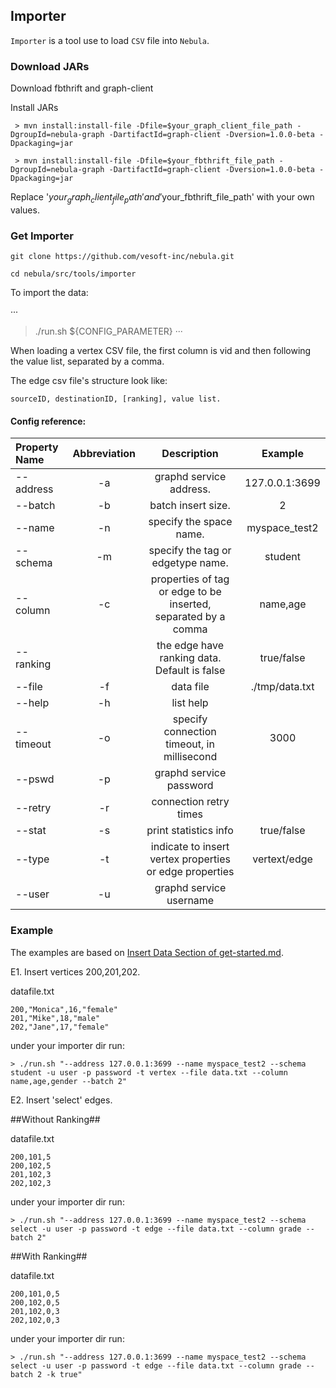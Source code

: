 
## Importer

`Importer` is a tool use to load `CSV` file into `Nebula`.

### Download JARs

<!-- to be replaced after Nexus MVN repo being set -->
Download fbthrift and graph-client

Install JARs

```
 > mvn install:install-file -Dfile=$your_graph_client_file_path -DgroupId=nebula-graph -DartifactId=graph-client -Dversion=1.0.0-beta -Dpackaging=jar

 > mvn install:install-file -Dfile=$your_fbthrift_file_path -DgroupId=nebula-graph -DartifactId=graph-client -Dversion=1.0.0-beta -Dpackaging=jar
```

Replace '$your_graph_client_file_path' and '$your_fbthrift_file_path' with your own values.

### Get Importer

```
git clone https://github.com/vesoft-inc/nebula.git

cd nebula/src/tools/importer
```

To import the data:

···
> ./run.sh ${CONFIG_PARAMETER}
···

When loading a vertex CSV file, the first column is vid and then following the value list, separated by a comma.

The edge csv file's structure look like: 

```
sourceID, destinationID, [ranking], value list.
```

#### Config reference:

|Property Name  | Abbreviation |  Description| Example |
|:----|:----:|:----:|:----:|
|--address        | -a            | graphd service address.| 127.0.0.1:3699 |
|--batch          | -b            | batch insert size.|2|
|--name           | -n            | specify the space name.| myspace_test2 |
|--schema         | -m            | specify the tag or edgetype name.| student |
|--column         | -c            | properties of tag or edge to be inserted, separated by a comma | name,age |
|--ranking        |             | the edge have ranking data. Default is false| true/false|
|--file           | -f            | data file| ./tmp/data.txt |
|--help           | -h            | list help||
|--timeout        | -o            | specify connection timeout, in millisecond| 3000 |
|--pswd           | -p            | graphd service password||
|--retry          | -r            | connection retry times||
|--stat           | -s            | print statistics info| true/false |
|--type           | -t            | indicate to insert vertex properties or edge properties| vertext/edge|
|--user           | -u            | graphd service username||

### Example

The examples are based on [Insert Data Section of get-started.md](../../../docs/get-started.md#insert-data).

E1. Insert vertices 200,201,202.

datafile.txt

```
200,"Monica",16,"female"
201,"Mike",18,"male"
202,"Jane",17,"female"
```

under your importer dir run:
```
> ./run.sh "--address 127.0.0.1:3699 --name myspace_test2 --schema student -u user -p password -t vertex --file data.txt --column name,age,gender --batch 2"
```

E2. Insert 'select' edges.

##Without Ranking##

datafile.txt

```
200,101,5
200,102,5
201,102,3
202,102,3
```


under your importer dir run:

```
> ./run.sh "--address 127.0.0.1:3699 --name myspace_test2 --schema select -u user -p password -t edge --file data.txt --column grade --batch 2"
```

##With Ranking##

datafile.txt

```
200,101,0,5
200,102,0,5
201,102,0,3
202,102,0,3
```


under your importer dir run:

```
> ./run.sh "--address 127.0.0.1:3699 --name myspace_test2 --schema select -u user -p password -t edge --file data.txt --column grade --batch 2 -k true"
```